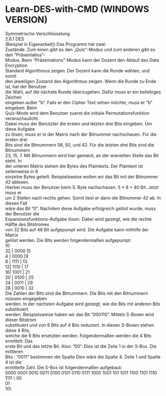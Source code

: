 # Learn-DES-with-CMD (WINDOWS VERSION)

Symmetrische Verschlüsselung\
2.6.1 DES\
(Beispiel in Eigenarbeit)) Das Programm hat zwei\
Zustände. Zum einen gibt es den „Quiz“-Modus und zum anderen gibt es den ”Präsentatios”-\
Modus. Beim ”Präsentations”-Modus kann der Dozent den Ablauf des Data Encryption\
Standard Algorithmus zeigen. Der Dozent kann die Runde wählen, und somit\
den jeweiligen Zustand des Algorithmus zeigen. Wenn die Runde zu Ende ist, hat der Benutzer\
die Wahl, auf die nächste Runde überzugehen. Dafür muss er ein beliebiges Zeichen\
eingeben außer ”b”. Falls er den Cipher Text sehen möchte, muss er ”b” eingeben. Beim\
Quiz-Mode wird dem Benutzer zuerst die initiale Permutationsfunktion veranschaulicht.\
Dabei muss der Benutzter die ersten und letzten drei Bits eingeben. Um diese Aufgabe\
zu lösen, muss er in der Matrix nach der Bitnummer nachschauen. Für die ersten drei\
Bits sind die Bitnummern 58, 50, und 42. Für die letzten drei Bits sind die Bitnummern\
23, 15, 7. Mit Bitnummern wird hier gemeint, an der wievielten Stelle das Bit steht. In\
der unteren Matrix stehen die Bytes des Plaintexts. Der Plaintext ist zeilenweise in 8\
einzelne Bytes geteilt. Beispielsweise wollen wir das Bit mit der Bitnummer 42 ablesen.\
Hierbei muss der Benutzer beim 5. Byte nachschauen. 5 * 8 = 40 Bit. Jetzt muss er\
um 2 Stellen nach rechts gehen. Somit liest er dann die Bitnummer 42 ab. In diesen Fall\
wäre das Bit ”0”. Nachdem diese Aufgabe erfolgreich gelöst wurde, muss der Benutzer die\
Expansionsfunktions-Aufgabe lösen. Dabei wird gezeigt, wie die rechte Hälfte des Bitstromes\
von 32 Bits auf 48 Bit aufgepumpt wird. Die Aufgabe kann mithilfe der Matrix\
gelöst werden. Die Bits werden folgendermaßen aufgepumpt:\
10\
32 | 0000 |5\
4 | 0000 |9\
8 | 1111 | 13\
12| 1110 | 17\
16| 1001 | 21\
20 | 0100 | 25\
24 | 0011 | 29\
28 | 0010 | 32\
Die Zahlen der Bits sind die Bitnummern. Die Bits mit den Bitnummern müssen eingegeben\
werden. In der nächsten Aufgabe wird gezeigt, wie die Bits mit anderen Bits substituiert\
werden. Beispielsweise haben wir das Bit ”000110”. Mittels S-Boxen wird dieser Bitstrom\
substituiert und von 6 Bits auf 4 Bits reduziert. In diesen S-Boxen stehen diese 4 Bits,\
welche die 6 Bits ersetzten werden. Folgendermaßen werden die 4 Bits ermittelt: Das\
erste Bit und das letzte Bit. Also: ”00”. Dies ist die Zeile 1 in der S-Box. Die mittleren\
Bits : ”0011” bestimmen die Spalte Dies wäre die Spalte 4. Zeile 1 und Spalte 4 ist die\
ermittelte Zahl. Die S-Box ist folgendermaßen aufgebaut:\
	0000 0001 0010 0011 0100 0101 0110 0111 1000 1001 101 1011 1100 1101 1110 1111 \ 
00\
01\
10\






